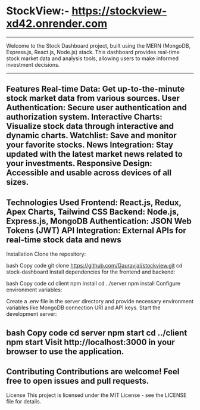 
# StockView:- https://stockview-xd42.onrender.com
------------------------------------------------------------------------------
Welcome to the Stock Dashboard project, built using the MERN (MongoDB, Express.js, React.js, Node.js) stack. This dashboard provides real-time stock market data and analysis tools, allowing users to make informed investment decisions.

------------------------------------------------------------------------------
Features
Real-time Data: Get up-to-the-minute stock market data from various sources.
User Authentication: Secure user authentication and authorization system.
Interactive Charts: Visualize stock data through interactive and dynamic charts.
Watchlist: Save and monitor your favorite stocks.
News Integration: Stay updated with the latest market news related to your investments.
Responsive Design: Accessible and usable across devices of all sizes.
------------------------------------------------------------------------------
Technologies Used
Frontend: React.js, Redux, Apex Charts, Tailwind CSS
Backend: Node.js, Express.js, MongoDB
Authentication: JSON Web Tokens (JWT)
API Integration: External APIs for real-time stock data and news
------------------------------------------------------------------------------
Installation
Clone the repository:

bash
Copy code
git clone https://github.com/Gauravjal/stockview.git
cd stock-dashboard
Install dependencies for the frontend and backend:

bash
Copy code
cd client
npm install
cd ../server
npm install
Configure environment variables:

Create a .env file in the server directory and provide necessary environment variables like MongoDB connection URI and API keys.
Start the development server:

bash
Copy code
cd server
npm start
cd ../client
npm start
Visit http://localhost:3000 in your browser to use the application.
----------------------------------------------------------------------------------------------
Contributing
Contributions are welcome! Feel free to open issues and pull requests.
----------------------------------------------------------------------------------------------

License
This project is licensed under the MIT License - see the LICENSE file for details.


